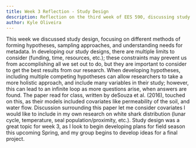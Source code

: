 ```yaml
---
title: Week 3 Reflection - Study Design
description: Reflection on the third week of EES 590, discussing study design.
author: Kyle Oliveira
---
```


This week we discussed study design, focusing on different methods of forming hypotheses, sampling approaches, and understanding needs for metadata. In developing our study designs, there are multiple limits to consider (funding, time, resources, etc.); these constraints may prevent us from accomplishing all we set out to do, but they are important to consider to get the best results from our research. When developing hypotheses, including multiple competing hypotheses can allow researchers to take a more holistic approach, and include many variables in their study; however, this can lead to an infinite loop as more questions arise, when answers are found. The paper read for class, written by deSouza et al. (2016), touched on this, as their models included covariates like permeability of the soil, and water flow. Discussion surrounding this paper let me consider covariates I would like to include in my own research on white shark distribution (lunar cycle, temperature, seal population/proximity, etc.). Study design was a great topic for week 3, as I look to begin developing plans for field season this upcoming Spring, and my group begins to develop ideas for a final project.